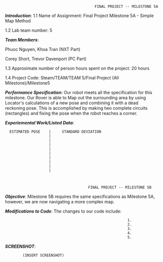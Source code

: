                                              FINAL PROJECT -- MILESTONE 5A




***Introduction***:
1.1 Name of Assignment: Final Project Milestone 5A - Simple Map Method

1.2 Lab team number: 5

***Team Members***:

Phuoc Nguyen, Khoa Tran (NXT Part)

Corey Short, Trevor Davenport (PC Part)

1.3 Approximate number of person hours spent on the project: 20 hours

1.4 Project Code: Steam/TEAM/TEAM 5/Final Project (All Milestone)/Milestone5

***Performance Specification***:
Our robot meets all the specification for this milestone. Our Rover is able to Map out the surrounding area by using Locator's
calculations of a new pose and combining it with a dead reckoning pose. This is accomplished by making two complete circuits (rectangles)
and fixing the pose when the robot reaches a corner.


***Experiemental Work/Listed Data***:

      ESTIMATED POSE    |     STANDARD DEVIATION
                        |
                        |
                        |
                        |
                        |
                        |
                        |
                        |
                        |



                                          FINAL PROJECT -- MILESTONE 5B
                                                            
***Objective***: Milestone 5B requires the same specifications as Milestone 5A, however, we are now navigating a more complex map.                                               
                                                            
***Modifications to Code***: The changes to our code include: 

                                                            1.
                                                            2.
                                                            3.
                                                            4.
                                                            5.
                                                            
***SCREENSHOT***:

            (INSERT SCREENSHOT)
            
            
            
            
            
            
            


